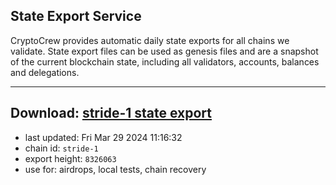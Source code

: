 ## State Export Service
CryptoCrew provides automatic daily state exports for all chains we validate. State export files can be used as genesis files and are a snapshot of the current blockchain state, including all validators, accounts, balances and delegations.

---
**Download: [stride-1 state export](https://dl-eu2.ccvalidators.com/SERVICE/stride/stride-1_export_8326063.json)**
---

- last updated: Fri Mar 29 2024 11:16:32
- chain id: `stride-1`
- export height: `8326063`
- use for: airdrops, local tests, chain recovery
